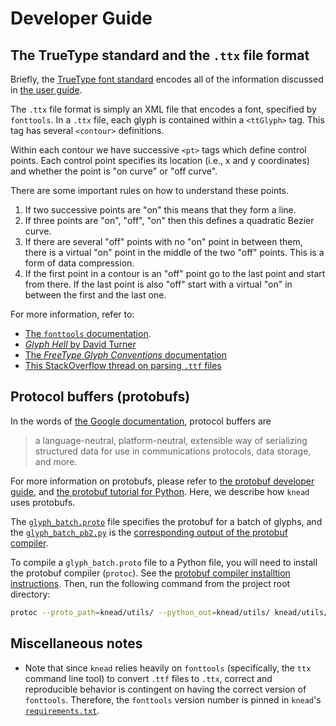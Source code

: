# Developer Guide

## The TrueType standard and the `.ttx` file format

Briefly, the [TrueType font standard](https://en.wikipedia.org/wiki/TrueType)
encodes all of the information discussed in [the user
guide](https://font-bakers.github.io/knead/user-guide/#glyphs-contours-and-bezier-curves).

The `.ttx` file format is simply an XML file that encodes a font, specified by
`fonttools`. In a `.ttx` file, each glyph is contained within a `<ttGlyph>` tag.
This tag has several `<contour>` definitions.

Within each contour we have successive `<pt>` tags which define control points.
Each control point specifies its location (i.e., x and y coordinates) and
whether the point is "on curve" or "off curve".

There are some important rules on how to understand these points.

1. If two successive points are "on" this means that they form a line.
2. If three points are "on", "off", "on" then this defines a quadratic Bezier
   curve.
3. If there are several "off" points with no "on" point in between them, there
   is a virtual "on" point in the middle of the two "off" points. This is a form
   of data compression.
4. If the first point in a contour is an "off" point go to the last point and
   start from there. If the last point is also "off" start with a virtual "on"
   in between the first and the last one.

For more information, refer to:

- [The `fonttools`
  documentation](https://github.com/fonttools/fonttools#ttx--from-opentype-and-truetype-to-xml-and-back).
- [_Glyph Hell_ by David Turner](http://chanae.walon.org/pub/ttf/ttf_glyphs.htm)
- [The _FreeType Glyph Conventions_
  documentation](https://www.freetype.org/freetype2/docs/glyphs/glyphs-6.html)
- [This StackOverflow thread on parsing `.ttf`
  files](https://stackoverflow.com/q/20733790)

## Protocol buffers (protobufs)

In the words of [the Google
documentation](https://developers.google.com/protocol-buffers/docs/overview),
protocol buffers are

> a language-neutral, platform-neutral, extensible way of serializing structured
> data for use in communications protocols, data storage, and more. 

For more information on protobufs, please refer to [the protobuf developer
guide](https://developers.google.com/protocol-buffers/docs/overview), and [the
protobuf tutorial for
Python](https://developers.google.com/protocol-buffers/docs/pythontutorial).
Here, we describe how `knead` uses protobufs.

The
[`glyph_batch.proto`](https://github.com/font-bakers/knead/blob/master/knead/utils/glyph_batch.proto)
file specifies the protobuf for a batch of glyphs, and the
[`glyph_batch_pb2.py`](https://github.com/font-bakers/knead/blob/master/knead/utils/glyph_batch_pb2.py)
is the [corresponding output of the protobuf
compiler](https://developers.google.com/protocol-buffers/docs/pythontutorial#compiling-your-protocol-buffers).

To compile a `glyph_batch.proto` file to a Python file, you will need to install
the protobuf compiler (`protoc`). See the [protobuf compiler installtion
instructions](https://github.com/protocolbuffers/protobuf/#protocol-compiler-installation).
Then, run the following command from the project root directory:

```bash
protoc --proto_path=knead/utils/ --python_out=knead/utils/ knead/utils/glyph_batch.proto
```

## Miscellaneous notes

- Note that since `knead` relies heavily on `fonttools` (specifically, the `ttx`
  command line tool) to convert `.ttf` files to `.ttx`, correct and reproducible
  behavior is contingent on having the correct version of `fonttools`.
  Therefore, the `fonttools` version number is pinned in `knead`'s
  [`requirements.txt`](https://github.com/font-bakers/knead/blob/master/requirements.txt).
